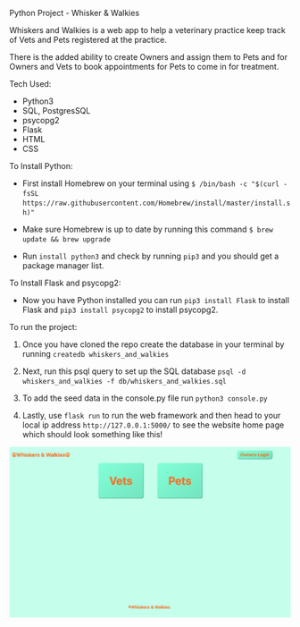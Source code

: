 Python Project - Whisker & Walkies

Whiskers and Walkies is a web app to help a veterinary practice keep track of Vets and Pets registered at the practice.

There is the added ability to create Owners and assign them to Pets and for Owners and Vets to book appointments for Pets to come in for treatment.

Tech Used:

- Python3
- SQL, PostgresSQL
- psycopg2
- Flask
- HTML
- CSS


To Install Python:

- First install Homebrew on your terminal using `$ /bin/bash -c "$(curl -fsSL https://raw.githubusercontent.com/Homebrew/install/master/install.sh)"`

- Make sure Homebrew is up to date by running this command `$ brew update && brew upgrade`

- Run `install python3` and check by running `pip3` and you should get a package manager list.

To Install Flask and psycopg2:

- Now you have Python installed you can run `pip3 install Flask` to install Flask and  `pip3 install psycopg2` to install psycopg2.


To run the project:

1. Once you have cloned the repo create the database in your terminal by running `createdb whiskers_and_walkies`

2. Next, run this psql query to set up the SQL database `psql -d whiskers_and_walkies -f db/whiskers_and_walkies.sql`

3. To add the seed data in the console.py file run `python3 console.py`

4. Lastly, use `flask run` to run the web framework and then head to your local ip address `http://127.0.0.1:5000/` to see the website home page which should look something like this!

![Home Page](templates/img/Home%20Page.png)
